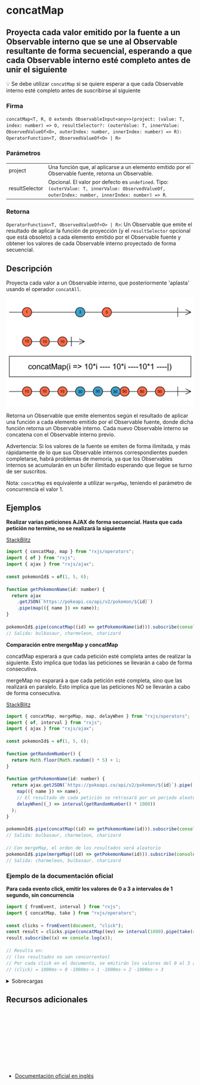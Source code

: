 # concatMap

<h2 class="subtitle"> Proyecta cada valor emitido por la fuente a un Observable interno que se une al Observable resultante de forma secuencial, esperando a que cada Observable interno esté completo antes de unir el siguiente</h2>

💡 Se debe utilizar `concatMap` si se quiere esperar a que cada Observable interno esté completo antes de suscribirse al siguiente

### Firma

`concatMap<T, R, O extends ObservableInput<any>>(project: (value: T, index: number) => O, resultSelector?: (outerValue: T, innerValue: ObservedValueOf<O>, outerIndex: number, innerIndex: number) => R): OperatorFunction<T, ObservedValueOf<O> | R>`

### Parámetros

<table>
<tr><td>project</td><td>Una función que, al aplicarse a un elemento emitido por el Observable fuente, retorna un Observable.</td></tr>
<tr><td>resultSelector</td><td>Opcional. El valor por defecto es <code>undefined</code>.
Tipo: <code>(outerValue: T, innerValue: ObservedValueOf, outerIndex: number, innerIndex: number) => R</code>.</td></tr>
</table>

### Retorna

`OperatorFunction<T, ObservedValueOf<O> | R>`: Un Observable que emite el resultado de aplicar la función de proyección (y el `resultSelector` opcional que está obsoleto) a cada elemento emitido por el Observable fuente y obtener los valores de cada Observable interno proyectado de forma secuencial.

</details>

## Descripción

Proyecta cada valor a un Observable interno, que posteriormente 'aplasta' usando el operador `concatAll`.

<img src="assets/images/marble-diagrams/transformation/concatMap.png" alt="Diagrama de canicas del operador concatMap">

Retorna un Observable que emite elementos según el resultado de aplicar una función a cada elemento emitido por el Observable fuente, donde dicha función retorna un Observable interno. Cada nuevo Observable interno se concatena con el Observable interno previo.

Advertencia: Si los valores de la fuente se emiten de forma ilimitada, y más rápidamente de lo que sus Observable internos correspondientes pueden completarse, habrá problemas de memoria, ya que los Observables internos se acumularán en un búfer ilimitado esperando que llegue se turno de ser suscritos.

Nota: `concatMap` es equivalente a utilizar `mergeMap`, teniendo el parámetro de concurrencia el valor 1.

## Ejemplos

**Realizar varias peticiones AJAX de forma secuencial. Hasta que cada petición no termine, no se realizará la siguiente**

<a target="_blank" href="https://stackblitz.com/edit/rxjs-concatmap-1?file=index.ts">StackBlitz</a>

```javascript
import { concatMap, map } from "rxjs/operators";
import { of } from "rxjs";
import { ajax } from "rxjs/ajax";

const pokemonId$ = of(1, 5, 6);

function getPokemonName(id: number) {
  return ajax
    .getJSON(`https://pokeapi.co/api/v2/pokemon/${id}`)
    .pipe(map(({ name }) => name));
}

pokemonId$.pipe(concatMap((id) => getPokemonName(id))).subscribe(console.log);
// Salida: bulbasaur, charmeleon, charizard
```

**Comparación entre mergeMap y concatMap**

concatMap esperará a que cada petición esté completa antes de realizar la siguiente. Esto implica que todas las peticiones se llevarán a cabo de forma consecutiva.

mergeMap no esparará a que cada petición esté completa, sino que las realizará en paralelo. Esto implica que las peticiones NO se llevarán a cabo de forma consecutiva.

<a target="_blank" href="https://stackblitz.com/edit/rxjs-concatmap-2?file=index.ts">StackBlitz</a>

```javascript
import { concatMap, mergeMap, map, delayWhen } from "rxjs/operators";
import { of, interval } from "rxjs";
import { ajax } from "rxjs/ajax";

const pokemonId$ = of(1, 5, 6);

function getRandomNumber() {
  return Math.floor(Math.random() * 5) + 1;
}

function getPokemonName(id: number) {
  return ajax.getJSON(`https://pokeapi.co/api/v2/pokemon/${id}`).pipe(
    map(({ name }) => name),
    // El resultado de cada petición se retrasará por un periodo aleatorio de tiempo. Esto se hace para poder observar que, al utilizar mergeMap, los resultados de las peticiones se emitirán en un orden aleatorio
    delayWhen((_) => interval(getRandomNumber() * 1000))
  );
}

pokemonId$.pipe(concatMap((id) => getPokemonName(id))).subscribe(console.log);
// Salida: bulbasaur, charmeleon, charizard

// Con mergeMap, el orden de los resultados será aleatorio
pokemonId$.pipe(mergeMap((id) => getPokemonName(id))).subscribe(console.log);
// Salida: charmeleon, bulbasaur, charizard
```

### Ejemplo de la documentación oficial

**Para cada evento click, emitir los valores de 0 a 3 a intervalos de 1 segundo, sin concurrencia**

```javascript
import { fromEvent, interval } from "rxjs";
import { concatMap, take } from "rxjs/operators";

const clicks = fromEvent(document, "click");
const result = clicks.pipe(concatMap((ev) => interval(1000).pipe(take(4))));
result.subscribe((x) => console.log(x));

// Resulta en:
// (los resultados no son concurrentes)
// Por cada click en el documento, se emitirán los valores del 0 al 3 a intervales de 1000ms
// (click) = 1000ms-> 0 -1000ms-> 1 -1000ms-> 2 -1000ms-> 3
```

<details>
<summary>Sobrecargas</summary>
<div class="overload-container">

<div class="overload-section">

### Firma

`concatMap(project: (value: T, index: number) => O): OperatorFunction<T, ObservedValueOf<O>>`

### Parámetros

<table>
<tr><td>project</td><td>Tipo: <code>(value: T, index: number) => O</code>.</td></tr>
</table>

### Retorna

`OperatorFunction<T, ObservedValueOf<O>>`

</div>

<div class="overload-section">

### Firma

`concatMap(project: (value: T, index: number) => O, resultSelector: undefined): OperatorFunction<T, ObservedValueOf<O>>`

### Parámetros

<table>
<tr><td>project</td><td>Tipo: <code>(value: T, index: number) => O</code>.</td></tr>
<tr><td>resultSelector</td><td>Tipo: <code>undefined</code>.</td></tr>
</table>

### Retorna

`OperatorFunction<T, ObservedValueOf<O>>`

</div>

<div class="overload-section">

### Firma

`concatMap(project: (value: T, index: number) => O, resultSelector: (outerValue: T, innerValue: ObservedValueOf<O>, outerIndex: number, innerIndex: number) => R): OperatorFunction<T, R>`

### Parámetros

<table>
<tr><td>project</td><td>Tipo: <code>(value: T, index: number) => O</code>.</td></tr>
<tr><td>resultSelector</td><td>Tipo: <code>(outerValue: T, innerValue: ObservedValueOf, outerIndex: number, innerIndex: number) => R</code>.</td></tr>
</table>

### Retorna

`OperatorFunction<T, R>`

</div>

</div>
</details>

<div class="additional-section">

## Recursos adicionales

<a target="_blank" href="https://github.com/ReactiveX/rxjs/blob/master/src/internal/operators/concatMap.ts">
<svg>
  <use xlink:href="/assets/icons/source.svg#source-code"></use>
</svg>
</a>
</div>

- <a target="_blank" href="https://rxjs.dev/api/operators/concatMap">Documentación oficial en inglés</a>
